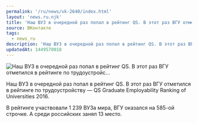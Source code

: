```yaml
---
permalink: '/ru/news/vk-2640/index.html'
layout: 'news.ru.njk'
title: 'Наш ВУЗ в очередной раз попал в рейтинг QS. В этот раз ВГУ отметился в рейтинге по трудоустройс'
source: ВКонтакте
tags:
  - news_ru
description: 'Наш ВУЗ в очередной раз попал в рейтинг QS. В этот раз ВГУ отметился в рейтинге по трудоустройс…'
updatedAt: 1449570018
---
```

![Наш ВУЗ в очередной раз попал в рейтинг QS. В этот раз ВГУ отметился в рейтинге по трудоустройс…](https://sun9-47.userapi.com/impf/c633528/v633528102/2995/aT5MnJxubTs.jpg?size=980x735&quality=96&proxy=1&sign=6647873cdbe6c1d60a92cb805530a6b8&c_uniq_tag=lT1a2lf4F7bMLeYmCdOX4FnUk4KikDGtvcRWoNcPnkM&type=album)

Наш ВУЗ в очередной раз попал в рейтинг QS. В этот раз ВГУ отметился в рейтинге по трудоустройству — QS Graduate Employability Ranking of Universities 2016.

В рейтинге участвовали 1 239 ВУЗа мира, ВГУ оказался на 585-ой строчке. А среди российских занял 13 место.
